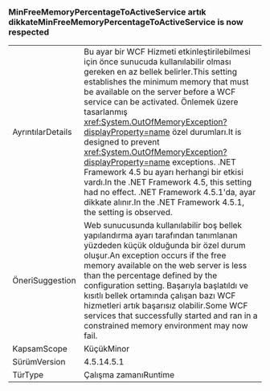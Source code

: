 ### <a name="minfreememorypercentagetoactiveservice-is-now-respected"></a><span data-ttu-id="8adb7-101">MinFreeMemoryPercentageToActiveService artık dikkate</span><span class="sxs-lookup"><span data-stu-id="8adb7-101">MinFreeMemoryPercentageToActiveService is now respected</span></span>

|   |   |
|---|---|
|<span data-ttu-id="8adb7-102">Ayrıntılar</span><span class="sxs-lookup"><span data-stu-id="8adb7-102">Details</span></span>|<span data-ttu-id="8adb7-103">Bu ayar bir WCF Hizmeti etkinleştirilebilmesi için önce sunucuda kullanılabilir olması gereken en az bellek belirler.</span><span class="sxs-lookup"><span data-stu-id="8adb7-103">This setting establishes the minimum memory that must be available on the server before a WCF service can be activated.</span></span> <span data-ttu-id="8adb7-104">Önlemek üzere tasarlanmış <xref:System.OutOfMemoryException?displayProperty=name> özel durumları.</span><span class="sxs-lookup"><span data-stu-id="8adb7-104">It is designed to prevent <xref:System.OutOfMemoryException?displayProperty=name> exceptions.</span></span> <span data-ttu-id="8adb7-105">.NET Framework 4.5 bu ayarı herhangi bir etkisi vardı.</span><span class="sxs-lookup"><span data-stu-id="8adb7-105">In the .NET Framework 4.5, this setting had no effect.</span></span> <span data-ttu-id="8adb7-106">.NET Framework 4.5.1'da, ayar dikkate alınır.</span><span class="sxs-lookup"><span data-stu-id="8adb7-106">In the .NET Framework 4.5.1, the setting is observed.</span></span>|
|<span data-ttu-id="8adb7-107">Öneri</span><span class="sxs-lookup"><span data-stu-id="8adb7-107">Suggestion</span></span>|<span data-ttu-id="8adb7-108">Web sunucusunda kullanılabilir boş bellek yapılandırma ayarı tarafından tanımlanan yüzdeden küçük olduğunda bir özel durum oluşur.</span><span class="sxs-lookup"><span data-stu-id="8adb7-108">An exception occurs if the free memory available on the web server is less than the percentage defined by the configuration setting.</span></span> <span data-ttu-id="8adb7-109">Başarıyla başlatıldı ve kısıtlı bellek ortamında çalışan bazı WCF hizmetleri artık başarısız olabilir.</span><span class="sxs-lookup"><span data-stu-id="8adb7-109">Some WCF services that successfully started and ran in a constrained memory environment may now fail.</span></span>|
|<span data-ttu-id="8adb7-110">Kapsam</span><span class="sxs-lookup"><span data-stu-id="8adb7-110">Scope</span></span>|<span data-ttu-id="8adb7-111">Küçük</span><span class="sxs-lookup"><span data-stu-id="8adb7-111">Minor</span></span>|
|<span data-ttu-id="8adb7-112">Sürüm</span><span class="sxs-lookup"><span data-stu-id="8adb7-112">Version</span></span>|<span data-ttu-id="8adb7-113">4.5.1</span><span class="sxs-lookup"><span data-stu-id="8adb7-113">4.5.1</span></span>|
|<span data-ttu-id="8adb7-114">Tür</span><span class="sxs-lookup"><span data-stu-id="8adb7-114">Type</span></span>|<span data-ttu-id="8adb7-115">Çalışma zamanı</span><span class="sxs-lookup"><span data-stu-id="8adb7-115">Runtime</span></span>|

